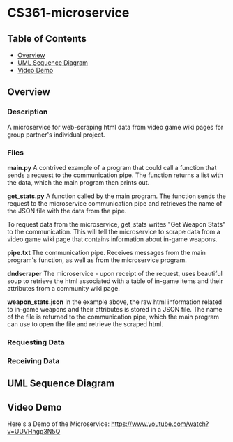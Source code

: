 # CS361-microservice

## Table of Contents
* [Overview](#Overview)
* [UML Sequence Diagram](#UML)
* [Video Demo](#Video-Demo)

## Overview
### Description
A microservice for web-scraping html data from video game wiki pages for group partner's individual project.

### Files
**main.py**
A contrived example of a program that could call a function that sends a request to the communication pipe. The function returns a list with the data, which the main program then prints out.

**get_stats.py**
A function called by the main program. The function sends the request to the microservice communication pipe and retrieves the name of the JSON file with the data from the pipe.  

To request data from the microservice, get_stats writes "Get Weapon Stats" to the communication. This will tell the microservice to scrape data from a video game wiki page that contains information about in-game weapons.  

**pipe.txt**
The communication pipe. Receives messages from the main program's function, as well as from the microservice program.

**dndscraper**
The microservice - upon receipt of the request, uses beautiful soup to retrieve the html associated with a table of in-game items and their attributes from a community wiki page. 

**weapon_stats.json**
In the example above, the raw html information related to in-game weapons and their attributes is stored in a JSON file. The name of the file is returned to the communication pipe, which the main program can use to open the file and retrieve the scraped html. 

### Requesting Data

### Receiving Data

## UML Sequence Diagram


## Video Demo
Here's a Demo of the Microservice:
<https://www.youtube.com/watch?v=UUVHhgp3N5Q>
